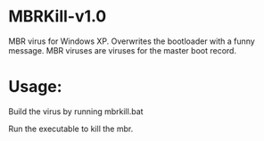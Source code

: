 # MBRKill-v1.0
MBR virus for Windows XP. Overwrites the bootloader with a funny message. MBR viruses are viruses for the master boot record.

# Usage:
Build the virus by running mbrkill.bat

Run the executable to kill the mbr.

